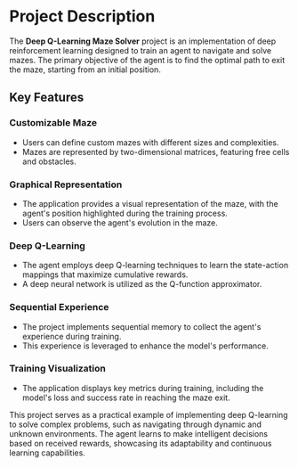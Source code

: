 # Project Description

The **Deep Q-Learning Maze Solver** project is an implementation of deep reinforcement learning designed to train an agent to navigate and solve mazes. The primary objective of the agent is to find the optimal path to exit the maze, starting from an initial position.

## Key Features

### Customizable Maze
- Users can define custom mazes with different sizes and complexities.
- Mazes are represented by two-dimensional matrices, featuring free cells and obstacles.

### Graphical Representation
- The application provides a visual representation of the maze, with the agent's position highlighted during the training process.
- Users can observe the agent's evolution in the maze.

### Deep Q-Learning
- The agent employs deep Q-learning techniques to learn the state-action mappings that maximize cumulative rewards.
- A deep neural network is utilized as the Q-function approximator.

### Sequential Experience
- The project implements sequential memory to collect the agent's experience during training.
- This experience is leveraged to enhance the model's performance.

### Training Visualization
- The application displays key metrics during training, including the model's loss and success rate in reaching the maze exit.

This project serves as a practical example of implementing deep Q-learning to solve complex problems, such as navigating through dynamic and unknown environments. The agent learns to make intelligent decisions based on received rewards, showcasing its adaptability and continuous learning capabilities.
